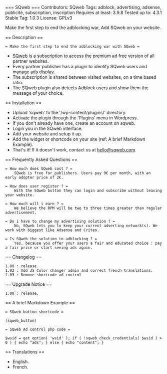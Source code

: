 === SQweb ===
Contributors: SQweb
Tags: adblock, advertising, adsense, publicité, subscription, inscription
Requires at least: 3.9.8
Tested up to: 4.3.1
Stable Tag: 1.0.3
License: GPLv3

Make the first step to end the adblocking war, Add SQweb on your website.

== Description ==

	= Make the first step to end the adblocking war with SQweb =

* [SQweb]("https://www.sqweb.com") is a subscription to access the premium ad free version of all partner websites.
* Every partner publisher has a plugin to identify SQweb users and manage ads display.
* The subscription is shared between visited websites, on a time based ratio.
* The SQweb plugin also detects Adblock users and show them the message of your choice.

== Installation ==

* Upload 'sqweb' to the '/wp-content/plugins/' directory.
* Activate the plugin through the 'Plugins' menu in Wordpress.
* If you don't already have one, create an account on sqweb.
* Login you in the SQweb interface.
* Add your website and setup it up.
* Add the widget or shortcode on your site (ref: A brief Markdown Example).
* That's it! If it doesn't work, contact us at hello@sqweb.com.

== Frequently Asked Questions ==

	= How much does SQweb cost ? =
		SQweb is free for publishers. Users pay 9€ per month, with an early adopter price of 2€.

	= How does user register ? =
		With the SQweb button they can login and subscribe without leaving your website.

	= How much will i earn ? =
		We believe the RPM will be two to three times greater than regular advertisement.

	= Do i have to change my advertising solution ? =
		No, SQweb lets you to keep your current adverting network(s). We work with biggest like Adsense and Criteo.

	= Is SQweb the solution to adblocking ? =
		Yes, because you offer your users a fair and educated choice : pay a fair price or start seeing ads again.

== Changelog ==

	1.00 : release.
	1.02 : Add JS Color changer admin and correct french translations.
	1.03 : Remove shortcode ad control

== Upgrade Notice ==

	1.00 : release.

== A brief Markdown Example ==

	= SQweb button shortcode =
`[sqweb_button]`

	= SQweb Ad control php code =
`
	$wsid = get_option( 'wsid' );
    if ( !sqweb_check_credentials( $wsid ) > 0 ) {
        echo "ads";
    } else {
        echo "content";
    }
`

== Translations ==

* English.
* French.
